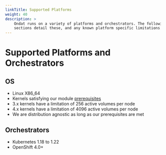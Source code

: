 ```yaml
---
linkTitle: Supported Platforms
weight: 40
description: >
    Ondat runs on a variety of platforms and orchestrators. The following
    sections detail these, and any known platform specific limitations.
---
```


# Supported Platforms and Orchestrators

## OS

- Linux X86_64
- Kernels satisfying our module [prerequisites](/docs/prerequisites/systemconfiguration)
- 3.x kernels have a limitation of 256 active volumes per node
- 4.x kernels have a limitation of 4096 active volumes per node
- We are distribution agnostic as long as our prerequisites are met

## Orchestrators

- Kubernetes 1.18 to 1.22
- OpenShift 4.0+

